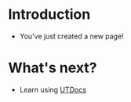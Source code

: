 # Introduction
- You've just created a new page!

# What's next?
- Learn using [UTDocs](https://utdocs.gaurishsethia.me)